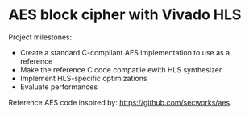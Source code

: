 # AES block cipher with Vivado HLS
Project milestones:
- Create a standard C-compliant AES implementation to use as a reference
- Make the reference C code compatile ewith HLS synthesizer
- Implement HLS-specific optimizations
- Evaluate performances

Reference AES code inspired by: https://github.com/secworks/aes.
